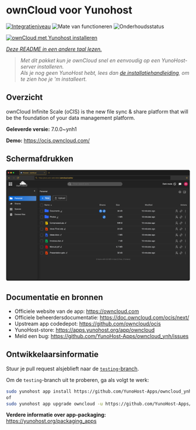 <!--
NB: Deze README is automatisch gegenereerd door <https://github.com/YunoHost/apps/tree/master/tools/readme_generator>
Hij mag NIET handmatig aangepast worden.
-->

# ownCloud voor Yunohost

[![Integratieniveau](https://apps.yunohost.org/badge/integration/owncloud)](https://ci-apps.yunohost.org/ci/apps/owncloud/)
![Mate van functioneren](https://apps.yunohost.org/badge/state/owncloud)
![Onderhoudsstatus](https://apps.yunohost.org/badge/maintained/owncloud)

[![ownCloud met Yunohost installeren](https://install-app.yunohost.org/install-with-yunohost.svg)](https://install-app.yunohost.org/?app=owncloud)

*[Deze README in een andere taal lezen.](./ALL_README.md)*

> *Met dit pakket kun je ownCloud snel en eenvoudig op een YunoHost-server installeren.*  
> *Als je nog geen YunoHost hebt, lees dan [de installatiehandleiding](https://yunohost.org/install), om te zien hoe je 'm installeert.*

## Overzicht

ownCloud Infinite Scale (oCIS) is the new file sync & share platform that will be the foundation of your data management platform.

**Geleverde versie:** 7.0.0~ynh1

**Demo:** <https://ocis.owncloud.com/>

## Schermafdrukken

![Schermafdrukken van ownCloud](./doc/screenshots/screenshot.png)

## Documentatie en bronnen

- Officiele website van de app: <https://owncloud.com>
- Officiele beheerdersdocumentatie: <https://doc.owncloud.com/ocis/next/>
- Upstream app codedepot: <https://github.com/owncloud/ocis>
- YunoHost-store: <https://apps.yunohost.org/app/owncloud>
- Meld een bug: <https://github.com/YunoHost-Apps/owncloud_ynh/issues>

## Ontwikkelaarsinformatie

Stuur je pull request alsjeblieft naar de [`testing`-branch](https://github.com/YunoHost-Apps/owncloud_ynh/tree/testing).

Om de `testing`-branch uit te proberen, ga als volgt te werk:

```bash
sudo yunohost app install https://github.com/YunoHost-Apps/owncloud_ynh/tree/testing --debug
of
sudo yunohost app upgrade owncloud -u https://github.com/YunoHost-Apps/owncloud_ynh/tree/testing --debug
```

**Verdere informatie over app-packaging:** <https://yunohost.org/packaging_apps>
